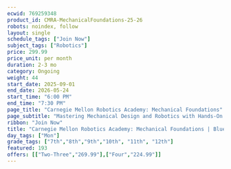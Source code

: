```yaml
---
ecwid: 769259348
product_id: CMRA-MechanicalFoundations-25-26
robots: noindex, follow
layout: single
schedule_tags: ["Join Now"]
subject_tags: ["Robotics"]
price: 299.99
price_unit: per month
duration: 2-3 mo
category: Ongoing
weight: 44
start_date: 2025-09-01
end_date: 2026-05-24
start_time: "6:00 PM"
end_time: "7:30 PM"
page_title: "Carnegie Mellon Robotics Academy: Mechanical Foundations"
page_subtitle: "Mastering Mechanical Design and Robotics with Hands-On REV DUO Projects"
ribbon: "Join Now"
title: "Carnegie Mellon Robotics Academy: Mechanical Foundations | Blue Ridge Boost"
day_tags: ["Mon"]
grade_tags: ["7th","8th","9th","10th", "11th", "12th"]
featured: 193
offers: [["Two-Three","269.99"],["Four","224.99"]]
---
```

